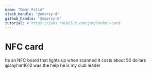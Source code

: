 ```yaml
---
name: "Omar Fatin"
slack_handle: "@omarsy-d"
github_handle: "@omarsy-d"
tutorial: # https://jams.hackclub.com/jam/hacker-card
---
```


# NFC card

Its an NFC board that lights up when scanned
it costs about 50 dollars 
@sayhan1610 was the help he is my club leader
